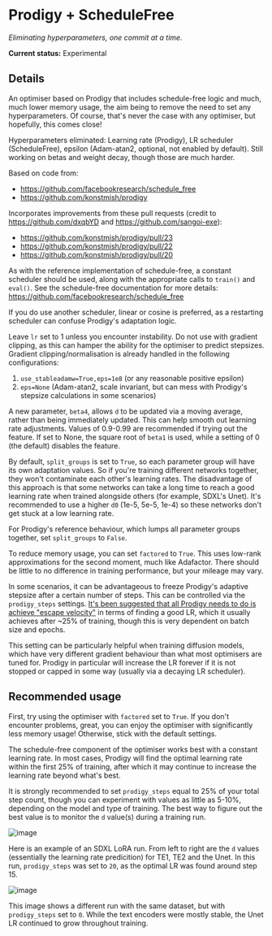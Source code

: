# Prodigy + ScheduleFree
*Eliminating hyperparameters, one commit at a time.*

**Current status:** Experimental

## Details
An optimiser based on Prodigy that includes schedule-free logic and much, much lower memory usage, the aim being to remove the need to set any hyperparameters. Of course,
that's never the case with any optimiser, but hopefully, this comes close!

Hyperparameters eliminated: Learning rate (Prodigy), LR scheduler (ScheduleFree), epsilon (Adam-atan2, optional, not enabled by default). Still working on betas and weight decay, though
those are much harder.

Based on code from:
* https://github.com/facebookresearch/schedule_free
* https://github.com/konstmish/prodigy

Incorporates improvements from these pull requests (credit to https://github.com/dxqbYD and https://github.com/sangoi-exe):
* https://github.com/konstmish/prodigy/pull/23
* https://github.com/konstmish/prodigy/pull/22
* https://github.com/konstmish/prodigy/pull/20

As with the reference implementation of schedule-free, a constant scheduler should be used, along with the appropriate
calls to `train()` and `eval()`. See the schedule-free documentation for more details: https://github.com/facebookresearch/schedule_free

If you do use another scheduler, linear or cosine is preferred, as a restarting scheduler can confuse Prodigy's adaptation logic.

Leave `lr` set to 1 unless you encounter instability. Do not use with gradient clipping, as this can hamper the
ability for the optimiser to predict stepsizes. Gradient clipping/normalisation is already handled in the following configurations:

1) `use_stableadamw=True,eps=1e8` (or any reasonable positive epsilon)
2) `eps=None` (Adam-atan2, scale invariant, but can mess with Prodigy's stepsize calculations in some scenarios)

A new parameter, `beta4`, allows `d` to be updated via a moving average, rather than being immediately updated. This can help
smooth out learning rate adjustments. Values of 0.9-0.99 are recommended if trying out the feature. If set to None, the 
square root of `beta1` is used, while a setting of 0 (the default) disables the feature.

By default, `split_groups` is set to `True`, so each parameter group will have its own adaptation values. So if you're training
different networks together, they won't contaminate each other's learning rates. The disadvantage of this approach is that some 
networks can take a long time to reach a good learning rate when trained alongside others (for example, SDXL's Unet). 
It's recommended to use a higher `d0` (1e-5, 5e-5, 1e-4) so these networks don't get stuck at a low learning rate.

For Prodigy's reference behaviour, which lumps all parameter groups together, set `split_groups` to `False`.

To reduce memory usage, you can set `factored` to `True`. This uses low-rank approximations for the second moment, much like Adafactor. There
should be little to no difference in training performance, but your mileage may vary.

In some scenarios, it can be advantageous to freeze Prodigy's adaptive stepsize after a certain number of steps. This
can be controlled via the `prodigy_steps` settings. [It's been suggested that all Prodigy needs to do is achieve "escape velocity"](https://arxiv.org/pdf/2409.20325)
in terms of finding a good LR, which it usually achieves after ~25% of training, though this is very dependent on batch size and epochs. 

This setting can be particularly helpful when training diffusion models, which have very different gradient behaviour than what most optimisers are tuned for. 
Prodigy in particular will increase the LR forever if it is not stopped or capped in some way (usually via a decaying LR scheduler).

## Recommended usage

First, try using the optimiser with `factored` set to `True`. If you don't encounter problems, great, you can enjoy the optimiser with significantly less memory usage!
Otherwise, stick with the default settings.
 
The schedule-free component of the optimiser works best with a constant learning rate. In most cases, Prodigy will find the optimal learning rate within the first
25% of training, after which it may continue to increase the learning rate beyond what's best.

It is strongly recommended to set `prodigy_steps` equal to 25% of your
total step count, though you can experiment with values as little as 5-10%, depending on the model and type of training. The best way to figure out the best value
is to monitor the `d` value(s) during a training run.

![image](https://github.com/user-attachments/assets/b68f0869-7232-4a2d-a396-e0f9ea21f63b)

Here is an example of an SDXL LoRA run. From left to right are the `d` values (essentially the learning rate predicition) for TE1, TE2 and the Unet. 
In this run, `prodigy_steps` was set to `20`, as the optimal LR was found around step 15.

![image](https://github.com/user-attachments/assets/d3077b0d-5f23-4500-b2b3-fc0cf45d2da7)

This image shows a different run with the same dataset, but with `prodigy_steps` set to `0`. While the text encoders were mostly stable, the Unet LR continued to grow throughout training.
